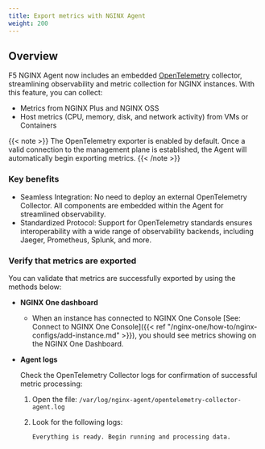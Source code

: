 ```yaml
---
title: Export metrics with NGINX Agent
weight: 200
---
```


## Overview

F5 NGINX Agent now includes an embedded [OpenTelemetry](https://opentelemetry.io/) collector, streamlining observability and metric collection for NGINX instances. With this feature, you can collect: 

* Metrics from NGINX Plus and NGINX OSS 
* Host metrics  (CPU, memory, disk, and network activity) from VMs or Containers

{{< note >}}
The OpenTelemetry exporter is enabled by default. Once a valid connection to the management plane is established, the Agent will automatically begin exporting metrics.
{{< /note >}}

### Key benefits

* Seamless Integration: No need to deploy an external OpenTelemetry Collector. All components are embedded within the Agent for streamlined observability.
* Standardized Protocol: Support for OpenTelemetry standards ensures interoperability with a wide range of observability backends, including Jaeger, Prometheus, Splunk, and more.

### Verify that metrics are exported

You can validate that metrics are successfully exported by using the methods below: 

- **NGINX One dashboard**

   - When an instance has connected to NGINX One Console [See: Connect to NGINX One Console]({{< ref "/nginx-one/how-to/nginx-configs/add-instance.md" >}}), you should see metrics showing on the NGINX One Dashboard.

- **Agent logs**

   Check the OpenTelemetry Collector logs for confirmation of successful metric processing: 

   1. Open the file: ```/var/log/nginx-agent/opentelemetry-collector-agent.log```
   2. Look for the following logs: 
      
      ```text
      Everything is ready. Begin running and processing data.
      ```